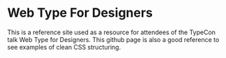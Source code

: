 Web Type For Designers
======================

This is a reference site used as a resource for attendees of the TypeCon talk Web Type for Designers. This github page is also a good reference to see examples of clean CSS structuring.